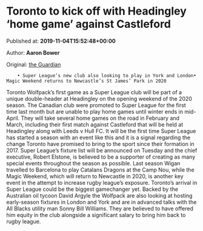 
# Toronto to kick off with Headingley ‘home game’ against Castleford

Published at: **2019-11-04T15:52:48+00:00**

Author: **Aaron Bower**

Original: [the Guardian](https://www.theguardian.com/sport/2019/nov/04/toronto-wolfpack-headingley-home-game-castleford-super-league)


        • Super League’s new club also looking to play in York and London• Magic Weekend returns to Newcastle’s St James’ Park in 2020
      
Toronto Wolfpack’s first game as a Super League club will be part of a unique double-header at Headingley on the opening weekend of the 2020 season.
The Canadian club were promoted to Super League for the first time last month but are unable to play home games until winter ends in mid-April.
They will take several home games on the road in February and March, including their first match against Castleford that will be held at Headingley along with Leeds v Hull FC.
It will be the first time Super League has started a season with an event like this and it is a signal regarding the change Toronto have promised to bring to the sport since their formation in 2017.
Super League’s fixture list will be announced on Tuesday and the chief executive, Robert Elstone, is believed to be a supporter of creating as many special events throughout the season as possible.
Last season Wigan travelled to Barcelona to play Catalans Dragons at the Camp Nou, while the Magic Weekend, which will return to Newcastle in 2020, is another key event in the attempt to increase rugby league’s exposure.
Toronto’s arrival in Super League could be the biggest gamechanger yet. Backed by the Australian oil tycoon David Argyle the Wolfpack are also looking at hosting early-season fixtures in London and York and are in advanced talks with the All Blacks utility man Sonny Bill Williams. They are believed to have offered him equity in the club alongside a significant salary to bring him back to rugby league.
